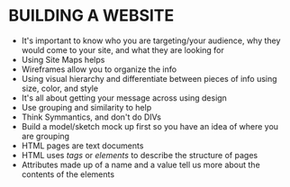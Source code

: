 # BUILDING A WEBSITE
- It's important to know who you are targeting/your audience, why they would come to your site, and what they are looking for
- Using Site Maps helps
- Wireframes allow you to organize the info
- Using visual hierarchy and differentiate between pieces of info using size, color, and style
- It's all about getting your message across using design
- Use grouping and similarity to help
- Think Symmantics, and don't do DIVs
- Build a model/sketch mock up first so you have an idea of where you are grouping
- HTML pages are text documents
- HTML uses *tags* or *elements* to describe the structure of pages
- Attributes made up of a name and a value tell us more about the contents of the elements
